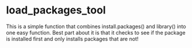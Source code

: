 # load_packages_tool
This is a simple function that combines install.packages() and library() into one easy function.  Best part about it is that it checks to see if the package is installed first and only installs packages that are not!
